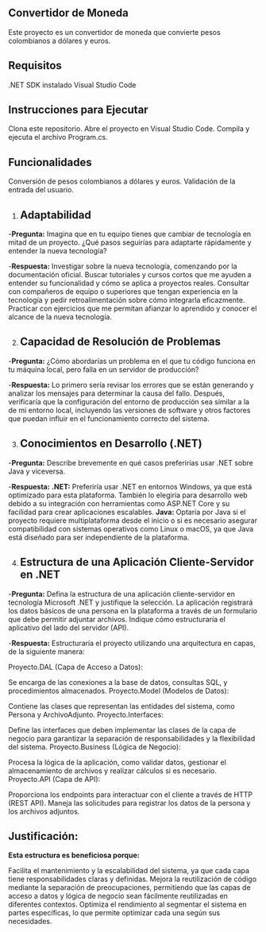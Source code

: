 ## **Convertidor de Moneda**
Este proyecto es un convertidor de moneda que convierte pesos colombianos a dólares y euros.

## Requisitos
.NET SDK instalado
Visual Studio Code

## Instrucciones para Ejecutar
Clona este repositorio.
Abre el proyecto en Visual Studio Code.
Compila y ejecuta el archivo Program.cs.

## Funcionalidades
Conversión de pesos colombianos a dólares y euros.
Validación de la entrada del usuario.

1. ## Adaptabilidad
-**Pregunta:**
Imagina que en tu equipo tienes que cambiar de tecnología en mitad de un proyecto. ¿Qué pasos seguirías para adaptarte rápidamente y entender la nueva tecnología?

-**Respuesta:**
Investigar sobre la nueva tecnología, comenzando por la documentación oficial.
Buscar tutoriales y cursos cortos que me ayuden a entender su funcionalidad y cómo se aplica a proyectos reales.
Consultar con compañeros de equipo o superiores que tengan experiencia en la tecnología y pedir retroalimentación sobre cómo integrarla eficazmente.
Practicar con ejercicios que me permitan afianzar lo aprendido y conocer el alcance de la nueva tecnología.

2. ## Capacidad de Resolución de Problemas
-**Pregunta:**
¿Cómo abordarías un problema en el que tu código funciona en tu máquina local, pero falla en un servidor de producción?

-**Respuesta:**
Lo primero sería revisar los errores que se están generando y analizar los mensajes para determinar la causa del fallo. Después, verificaría que la configuración del entorno de producción sea similar a la de mi entorno local, incluyendo las versiones de software y otros factores que puedan influir en el funcionamiento correcto del sistema.

3. ## Conocimientos en Desarrollo (.NET)
-**Pregunta:**
Describe brevemente en qué casos preferirías usar .NET sobre Java y viceversa.

-**Respuesta:**
**.NET:** Preferiría usar .NET en entornos Windows, ya que está optimizado para esta plataforma. También lo elegiría para desarrollo web debido a su integración con herramientas como ASP.NET Core y su facilidad para crear aplicaciones escalables.
**Java:** Optaría por Java si el proyecto requiere multiplataforma desde el inicio o si es necesario asegurar compatibilidad con sistemas operativos como Linux o macOS, ya que Java está diseñado para ser independiente de la plataforma.

4. ## Estructura de una Aplicación Cliente-Servidor en .NET
-**Pregunta:**
Defina la estructura de una aplicación cliente-servidor en tecnología Microsoft .NET y justifique la selección. La aplicación registrará los datos básicos de una persona en la plataforma a través de un formulario que debe permitir adjuntar archivos. Indique cómo estructuraría el aplicativo del lado del servidor (API).

-**Respuesta:**
Estructuraría el proyecto utilizando una arquitectura en capas, de la siguiente manera:

Proyecto.DAL (Capa de Acceso a Datos):

Se encarga de las conexiones a la base de datos, consultas SQL, y procedimientos almacenados.
Proyecto.Model (Modelos de Datos):

Contiene las clases que representan las entidades del sistema, como Persona y ArchivoAdjunto.
Proyecto.Interfaces:

Define las interfaces que deben implementar las clases de la capa de negocio para garantizar la separación de responsabilidades y la flexibilidad del sistema.
Proyecto.Business (Lógica de Negocio):

Procesa la lógica de la aplicación, como validar datos, gestionar el almacenamiento de archivos y realizar cálculos si es necesario.
Proyecto.API (Capa de API):

Proporciona los endpoints para interactuar con el cliente a través de HTTP (REST API). Maneja las solicitudes para registrar los datos de la persona y los archivos adjuntos.
## Justificación:
**Esta estructura es beneficiosa porque:**

Facilita el mantenimiento y la escalabilidad del sistema, ya que cada capa tiene responsabilidades claras y definidas.
Mejora la reutilización de código mediante la separación de preocupaciones, permitiendo que las capas de acceso a datos y lógica de negocio sean fácilmente reutilizadas en diferentes contextos.
Optimiza el rendimiento al segmentar el sistema en partes específicas, lo que permite optimizar cada una según sus necesidades.
